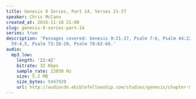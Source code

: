 ```yaml
---
title: Genesis 9 Series, Part 14, Verses 21-27
speaker: Chris McCann
created_at: 2016-11-10 21:00
slug: genesis-9-series-part-14
series: true
description: 'Passages covered: Genesis 9:21-27, Psalm 7:6, Psalm 44:22-26, Psalm
  59:4,5, Psalm 73:18-20, Psalm 78:62-66.'
audio:
  mp3_low:
    length: '22:42'
    bitrate: 32 Kbps
    sample_rate: 22050 Hz
    size: 5.2 MB
    size_bytes: 5447920
    url: http://audiocdn.ebiblefellowship.com/studies/genesis/chapter-9/2016.11.10_McCann_-_Genesis_9_Series_Part_14.mp3
---
```

